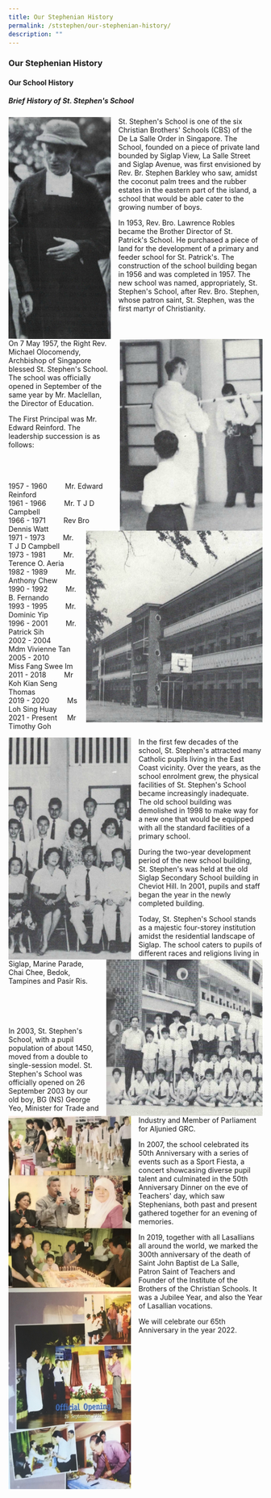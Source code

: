 ```yaml
---
title: Our Stephenian History
permalink: /ststephen/our-stephenian-history/
description: ""
---
```

### Our Stephenian History

#### Our School History

##### Brief History of St. Stephen's School

<img src="/images/osh1.png" style="width:203px;height:440px;margin-right:15px;" align = "left"> St. Stephen's School is one of the six Christian Brothers' Schools (CBS) of the De La Salle Order in Singapore. The School, founded on a piece of private land bounded by Siglap View, La Salle Street and Siglap Avenue, was first envisioned by Rev. Br. Stephen Barkley who saw, amidst the coconut palm trees and the rubber estates in the eastern part of the island, a school that would be able cater to the growing number of boys.

  

In 1953, Rev. Bro. Lawrence Robles became the Brother Director of St. Patrick's School. He purchased a piece of land for the development of a primary and feeder school for St. Patrick's. The construction of the school building began in 1956 and was completed in 1957. The new school was named, appropriately, St. Stephen's School, after Rev. Bro. Stephen, whose patron saint, St. Stephen, was the first martyr of Christianity.

<img src="/images/osh2.png" style="width:283px;height:380px;margin-left:15px;" align = "right"> <br><br> On 7 May 1957, the Right Rev. Michael Olocomendy, Archbishop of Singapore blessed St. Stephen's School. The school was officially opened in September of the same year by Mr. Maclellan, the Director of Education.

  

The First Principal was Mr. Edward Reinford. The leadership succession is as follows: <br><br><br><br>

<img src="/images/osh3.png" style="width:350px;height:380px;margin-left:15px;" align = "right">  1957 - 1960         Mr. Edward Reinford  
1961 - 1966         Mr. T J D Campbell  
1966 - 1971         Rev Bro Dennis Watt  
1971 - 1973         Mr. T J D Campbell  
1973 - 1981         Mr. Terence O. Aeria  
1982 - 1989         Mr. Anthony Chew  
1990 - 1992         Mr. B. Fernando  
1993 - 1995         Mr. Dominic Yip  
1996 - 2001         Mr. Patrick Sih  
2002 - 2004         Mdm Vivienne Tan  
2005 - 2010         Miss Fang Swee Im  
2011 - 2018         Mr Koh Kian Seng Thomas  
2019 - 2020         Ms Loh Sing Huay  
2021 - Present     Mr Timothy Goh

<img src="/images/osh4.png" style="width:243px;height:440px;margin-right:15px;" align = "left"> In the first few decades of the school, St. Stephen's attracted many Catholic pupils living in the East Coast vicinity. Over the years, as the school enrolment grew, the physical facilities of St. Stephen's School became increasingly inadequate. The old school building was demolished in 1998 to make way for a new one that would be equipped with all the standard facilities of a primary school.  
  
During the two-year development period of the new school building, St. Stephen's was held at the old Siglap Secondary School building in Cheviot Hill. In 2001, pupils and staff began the year in the newly completed building.

<img src="/images/osh5.png" style="width:310px;height:310px;margin-left:15px;" align = "right"> Today, St. Stephen's School stands as a majestic four-storey institution amidst the residential landscape of Siglap. The school caters to pupils of different races and religions living in Siglap, Marine Parade, Chai Chee, Bedok, Tampines and Pasir Ris. <br><Br><br><br><br>

<img src="/images/osh6.png" style="width:243px;height:340px;margin-right:15px;" align = "left"> In 2003, St. Stephen's School, with a pupil population of about 1450, moved from a double to single-session model. St. Stephen's School was officially opened on 26 September 2003 by our old boy, BG (NS) George Yeo, Minister for Trade and Industry and Member of Parliament for Aljunied GRC.  
  
In 2007, the school celebrated its 50th Anniversary with a series of events such as a Sport Fiesta, a concert showcasing diverse pupil talent and culminated in the 50th Anniversary Dinner on the eve of Teachers' day, which saw Stephenians, both past and present gathered together for an evening of memories.


<img src="/images/osh7.png" style="width:243px;height:400px;margin-right:15px;" align = "left"> In 2019, together with all Lasallians all around the world, we marked the 300th anniversary of the death of Saint John Baptist de La Salle, Patron Saint of Teachers and Founder of the Institute of the Brothers of the Christian Schools. It was a Jubilee Year, and also the Year of Lasallian vocations.  
  
We will celebrate our 65th Anniversary in the year 2022.